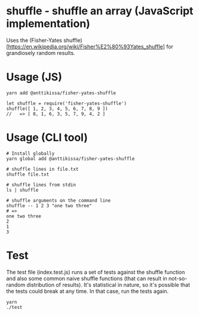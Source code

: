 # shuffle - shuffle an array (JavaScript implementation)

Uses the (Fisher-Yates shuffle)
[https://en.wikipedia.org/wiki/Fisher%E2%80%93Yates_shuffle] for
grandiosely random results.

# Usage (JS)

	yarn add @anttikissa/fisher-yates-shuffle

	let shuffle = require('fisher-yates-shuffle')
	shuffle([ 1, 2, 3, 4, 5, 6, 7, 8, 9 ])
	//   => [ 8, 1, 6, 3, 5, 7, 9, 4, 2 ]

# Usage (CLI tool)

	# Install globally
	yarn global add @anttikissa/fisher-yates-shuffle

	# shuffle lines in file.txt
	shuffle file.txt

	# shuffle lines from stdin
	ls | shuffle

	# shuffle arguments on the command line
	shuffle -- 1 2 3 "one two three"
	# =>
	one two three
	2
	1
	3

# Test

The test file (index.test.js) runs a set of tests against the shuffle
function and also some common naive shuffle functions (that can result
in not-so-random distribution of results). It's statistical in nature,
so it's possible that the tests could break at any time. In that case,
run the tests again.

	yarn
	./test

